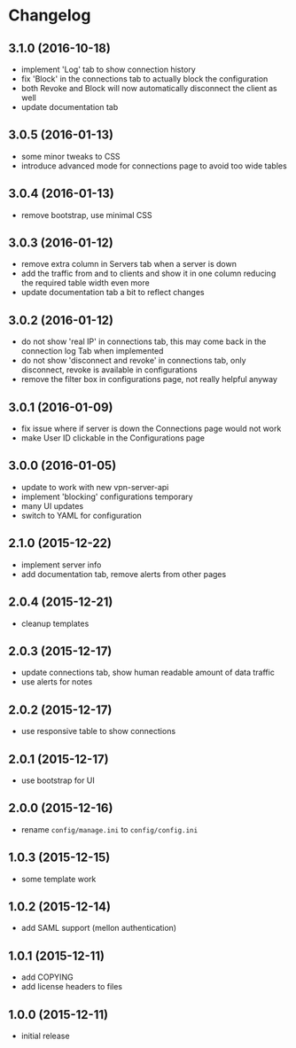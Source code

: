 # Changelog

## 3.1.0 (2016-10-18)
- implement 'Log' tab to show connection history
- fix 'Block' in the connections tab to actually block the configuration
- both Revoke and Block will now automatically disconnect the client
  as well
- update documentation tab 

## 3.0.5 (2016-01-13)
- some minor tweaks to CSS
- introduce advanced mode for connections page to avoid too wide tables

## 3.0.4 (2016-01-13)
- remove bootstrap, use minimal CSS

## 3.0.3 (2016-01-12)
- remove extra column in Servers tab when a server is down
- add the traffic from and to clients and show it in one column reducing the
  required table width even more
- update documentation tab a bit to reflect changes

## 3.0.2 (2016-01-12)
- do not show 'real IP' in connections tab, this may come back in the
  connection log Tab when implemented
- do not show 'disconnect and revoke' in connections tab, only disconnect, 
  revoke is available in configurations
- remove the filter box in configurations page, not really helpful anyway

## 3.0.1 (2016-01-09)
- fix issue where if server is down the Connections page would not 
  work
- make User ID clickable in the Configurations page

## 3.0.0 (2016-01-05)
- update to work with new vpn-server-api
- implement 'blocking' configurations temporary
- many UI updates
- switch to YAML for configuration

## 2.1.0 (2015-12-22)
- implement server info
- add documentation tab, remove alerts from other pages

## 2.0.4 (2015-12-21)
- cleanup templates

## 2.0.3 (2015-12-17)
- update connections tab, show human readable amount of data traffic
- use alerts for notes

## 2.0.2 (2015-12-17)
- use responsive table to show connections

## 2.0.1 (2015-12-17)
- use bootstrap for UI

## 2.0.0 (2015-12-16)
- rename `config/manage.ini` to `config/config.ini`

## 1.0.3 (2015-12-15)
- some template work

## 1.0.2 (2015-12-14)
- add SAML support (mellon authentication)

## 1.0.1 (2015-12-11)
- add COPYING
- add license headers to files

## 1.0.0 (2015-12-11)
- initial release
